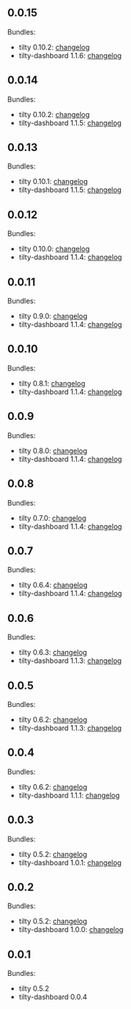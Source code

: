 ## 0.0.15

Bundles:

 * tilty 0.10.2: [changelog](https://github.com/myoung34/tilty/blob/master/CHANGELOG)
 * tilty-dashboard 1.1.6: [changelog](https://github.com/myoung34/tilty-dashboard/blob/master/CHANGELOG)

## 0.0.14

Bundles:

 * tilty 0.10.2: [changelog](https://github.com/myoung34/tilty/blob/master/CHANGELOG)
 * tilty-dashboard 1.1.5: [changelog](https://github.com/myoung34/tilty-dashboard/blob/master/CHANGELOG)

## 0.0.13

Bundles:

 * tilty 0.10.1: [changelog](https://github.com/myoung34/tilty/blob/master/CHANGELOG)
 * tilty-dashboard 1.1.5: [changelog](https://github.com/myoung34/tilty-dashboard/blob/master/CHANGELOG)

## 0.0.12

Bundles:

 * tilty 0.10.0: [changelog](https://github.com/myoung34/tilty/blob/master/CHANGELOG)
 * tilty-dashboard 1.1.4: [changelog](https://github.com/myoung34/tilty-dashboard/blob/master/CHANGELOG)

## 0.0.11

Bundles:

 * tilty 0.9.0: [changelog](https://github.com/myoung34/tilty/blob/master/CHANGELOG)
 * tilty-dashboard 1.1.4: [changelog](https://github.com/myoung34/tilty-dashboard/blob/master/CHANGELOG)

## 0.0.10

Bundles:

 * tilty 0.8.1: [changelog](https://github.com/myoung34/tilty/blob/master/CHANGELOG)
 * tilty-dashboard 1.1.4: [changelog](https://github.com/myoung34/tilty-dashboard/blob/master/CHANGELOG)

## 0.0.9

Bundles:

 * tilty 0.8.0: [changelog](https://github.com/myoung34/tilty/blob/master/CHANGELOG)
 * tilty-dashboard 1.1.4: [changelog](https://github.com/myoung34/tilty-dashboard/blob/master/CHANGELOG)

## 0.0.8

Bundles:

 * tilty 0.7.0: [changelog](https://github.com/myoung34/tilty/blob/master/CHANGELOG)
 * tilty-dashboard 1.1.4: [changelog](https://github.com/myoung34/tilty-dashboard/blob/master/CHANGELOG)

## 0.0.7

Bundles:

 * tilty 0.6.4: [changelog](https://github.com/myoung34/tilty/blob/master/CHANGELOG)
 * tilty-dashboard 1.1.4: [changelog](https://github.com/myoung34/tilty-dashboard/blob/master/CHANGELOG)

## 0.0.6

Bundles:

 * tilty 0.6.3: [changelog](https://github.com/myoung34/tilty/blob/master/CHANGELOG)
 * tilty-dashboard 1.1.3: [changelog](https://github.com/myoung34/tilty-dashboard/blob/master/CHANGELOG)

## 0.0.5

Bundles:

 * tilty 0.6.2: [changelog](https://github.com/myoung34/tilty/blob/master/CHANGELOG)
 * tilty-dashboard 1.1.3: [changelog](https://github.com/myoung34/tilty-dashboard/blob/master/CHANGELOG)

## 0.0.4

Bundles:

 * tilty 0.6.2: [changelog](https://github.com/myoung34/tilty/blob/master/CHANGELOG)
 * tilty-dashboard 1.1.1: [changelog](https://github.com/myoung34/tilty-dashboard/blob/master/CHANGELOG)

## 0.0.3

Bundles:

 * tilty 0.5.2: [changelog](https://github.com/myoung34/tilty/blob/master/CHANGELOG)
 * tilty-dashboard 1.0.1: [changelog](https://github.com/myoung34/tilty-dashboard/blob/master/CHANGELOG)

## 0.0.2

Bundles:

 * tilty 0.5.2: [changelog](https://github.com/myoung34/tilty/blob/master/CHANGELOG)
 * tilty-dashboard 1.0.0: [changelog](https://github.com/myoung34/tilty-dashboard/blob/master/CHANGELOG)

## 0.0.1

Bundles:
 * tilty 0.5.2
 * tilty-dashboard 0.0.4
